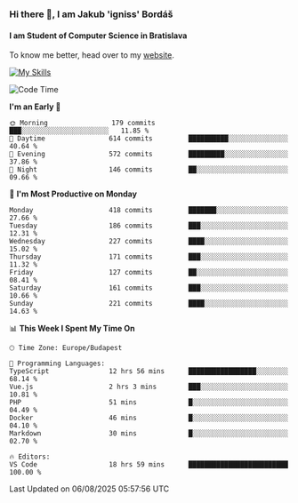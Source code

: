 ### Hi there 👋, I am Jakub 'igniss' Bordáš

#### I am Student of Computer Science in Bratislava
To know me better, head over to my [website](https://bordas.sk).

[![My Skills](https://skillicons.dev/icons?i=js,typescript,html,css,figma,svelte,vue,next,postgresql,nest,express,nodejs)](https://bordas.sk)


<!--START_SECTION:waka-->
![Code Time](http://img.shields.io/badge/Code%20Time-2%2C015%20hrs%2034%20mins-blue)

**I'm an Early 🐤** 

```text
🌞 Morning                179 commits         ███░░░░░░░░░░░░░░░░░░░░░░   11.85 % 
🌆 Daytime                614 commits         ██████████░░░░░░░░░░░░░░░   40.64 % 
🌃 Evening                572 commits         █████████░░░░░░░░░░░░░░░░   37.86 % 
🌙 Night                  146 commits         ██░░░░░░░░░░░░░░░░░░░░░░░   09.66 % 
```
📅 **I'm Most Productive on Monday** 

```text
Monday                   418 commits         ███████░░░░░░░░░░░░░░░░░░   27.66 % 
Tuesday                  186 commits         ███░░░░░░░░░░░░░░░░░░░░░░   12.31 % 
Wednesday                227 commits         ████░░░░░░░░░░░░░░░░░░░░░   15.02 % 
Thursday                 171 commits         ███░░░░░░░░░░░░░░░░░░░░░░   11.32 % 
Friday                   127 commits         ██░░░░░░░░░░░░░░░░░░░░░░░   08.41 % 
Saturday                 161 commits         ███░░░░░░░░░░░░░░░░░░░░░░   10.66 % 
Sunday                   221 commits         ████░░░░░░░░░░░░░░░░░░░░░   14.63 % 
```


📊 **This Week I Spent My Time On** 

```text
🕑︎ Time Zone: Europe/Budapest

💬 Programming Languages: 
TypeScript               12 hrs 56 mins      █████████████████░░░░░░░░   68.14 % 
Vue.js                   2 hrs 3 mins        ███░░░░░░░░░░░░░░░░░░░░░░   10.81 % 
PHP                      51 mins             █░░░░░░░░░░░░░░░░░░░░░░░░   04.49 % 
Docker                   46 mins             █░░░░░░░░░░░░░░░░░░░░░░░░   04.10 % 
Markdown                 30 mins             █░░░░░░░░░░░░░░░░░░░░░░░░   02.70 % 

🔥 Editors: 
VS Code                  18 hrs 59 mins      █████████████████████████   100.00 % 
```


 Last Updated on 06/08/2025 05:57:56 UTC
<!--END_SECTION:waka-->
